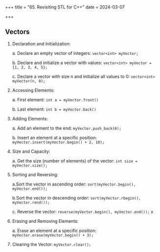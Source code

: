 +++
title = "65.  Revisiting STL for C++"
date = 2024-03-07

+++

## Vectors

1. Declaration and Initialization:

    a. Declare an empty vector of integers:
    `vector<int> myVector;`

    b. Declare and initialize a vector with values:
    `vector<int> myVector = {1, 2, 3, 4, 5};`

    c. Declare a vector with size n and initialize all values to 0:
    `vector<int> myVector(n, 0);`

2. Accessing Elements:

    a. First element:
    `int a = myVector.front()`

    b. Last element:
    `int b = myVector.back()`

3. Adding Elements:

    a. Add an element to the end:
    `myVector.push_back(6);`

    b. Insert an element at a specific position:
    `myVector.insert(myVector.begin() + 2, 10);`

4. Size and Capacity:

    a. Get the size (number of elements) of the vector:
    `int size = myVector.size();`

5. Sorting and Reversing:
  
    a.Sort the vector in ascending order:
    `sort(myVector.begin(), myVector.end());`

    b.Sort the vector in descending order:
    `sort(myVector.rbegin(), myVector.rend());`

    c. Reverse the vector:
    `reverse(myVector.begin(), myVector.end());`
    x
6. Erasing and Removing Elements:

    a. Erase an element at a specific position:
    `myVector.erase(myVector.begin() + 3);`

7. Clearing the Vector:
    `myVector.clear();`
